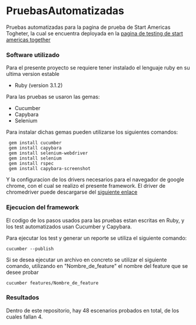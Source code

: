 # PruebasAutomatizadas
Pruebas automatizadas para la pagina de prueba de Start Americas Togheter, la cual se encuentra deployada en la [pagina de testing de start americas together](https://testing-start.web.app/)

### Software utilizado
Para el presente proyecto se requiere tener instalado el lenguaje ruby en su ultima version estable
- Ruby (version 3.1.2)

Para las pruebas se usaron las gemas:
- Cucumber
- Capybara
- Selenium

Para instalar dichas gemas pueden utilizarse los siguientes comandos:
```
 gem install cucumber
 gem install capybara
 gem install selenium-webdriver
 gem install selenium
 gem install rspec
 gem install capybara-screenshot
```

Y la configuracion de los drivers necesarios para el navegador de google chrome, con el cual se realizo el presente framework. El driver de chromedriver puede descargarse del [siguiente enlace](https://chromedriver.chromium.org/)

### Ejecucion del framework

El codigo de los pasos usados para las pruebas estan escritas en Ruby, y los test automatizados usan Cucumber y Capybara.

Para ejecutar los test y generar un reporte se utiliza el siguiente comando:
```
cucumber --publish
```

Si se desea ejecutar un archivo en concreto se utilizar el siguiente comando, utilizando en "Nombre_de_feature" el nombre del feature que se desee probar

```
cucumber features/Nombre_de_feature
```
### Resultados
Dentro de este repositorio, hay 48 escenarios probados en total, de los cuales fallan 4. 
